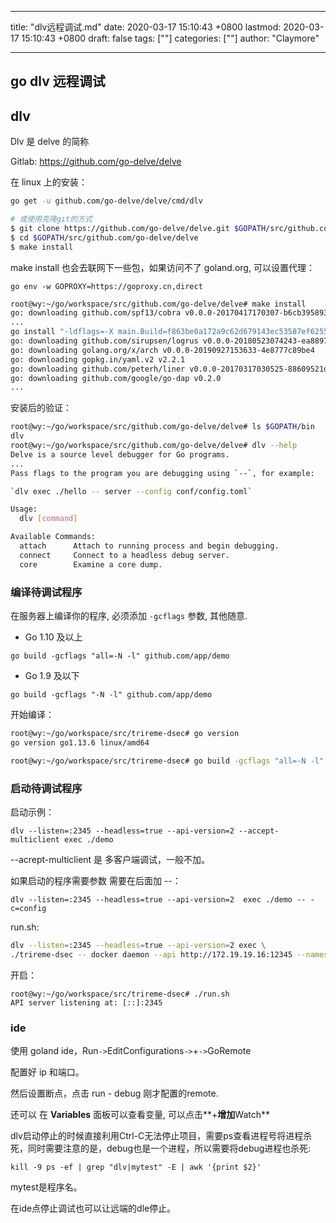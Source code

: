
---
title: "dlv远程调试.md"
date: 2020-03-17 15:10:43 +0800
lastmod: 2020-03-17 15:10:43 +0800
draft: false
tags: [""]
categories: [""]
author: "Claymore"

---


## go dlv 远程调试



## dlv

Dlv 是 delve 的简称

Gitlab: https://github.com/go-delve/delve

在 linux 上的安装：

``` bash
go get -u github.com/go-delve/delve/cmd/dlv

# 或使用克隆git的方式
$ git clone https://github.com/go-delve/delve.git $GOPATH/src/github.com/go-delve/delve
$ cd $GOPATH/src/github.com/go-delve/delve
$ make install  
```

make install 也会去联网下一些包，如果访问不了 goland.org, 可以设置代理：

`go env -w GOPROXY=https://goproxy.cn,direct`

``` bash
root@wy:~/go/workspace/src/github.com/go-delve/delve# make install
go: downloading github.com/spf13/cobra v0.0.0-20170417170307-b6cb39589372
...
go install "-ldflags=-X main.Build=f863be0a172a9c62d679143ec53587ef6255737e" github.com/go-delve/delve/cmd/dlv
go: downloading github.com/sirupsen/logrus v0.0.0-20180523074243-ea8897e79973
go: downloading golang.org/x/arch v0.0.0-20190927153633-4e8777c89be4
go: downloading gopkg.in/yaml.v2 v2.2.1
go: downloading github.com/peterh/liner v0.0.0-20170317030525-88609521dc4b
go: downloading github.com/google/go-dap v0.2.0
...
```

安装后的验证：

``` bash
root@wy:~/go/workspace/src/github.com/go-delve/delve# ls $GOPATH/bin
dlv
root@wy:~/go/workspace/src/github.com/go-delve/delve# dlv --help
Delve is a source level debugger for Go programs.
...
Pass flags to the program you are debugging using `--`, for example:

`dlv exec ./hello -- server --config conf/config.toml`

Usage:
  dlv [command]

Available Commands:
  attach      Attach to running process and begin debugging.
  connect     Connect to a headless debug server.
  core        Examine a core dump.
```



### 编译待调试程序

在服务器上编译你的程序, 必须添加 `-gcflags` 参数, 其他随意.

- Go 1.10 及以上

```
go build -gcflags "all=-N -l" github.com/app/demo
```

- Go 1.9 及以下

```
go build -gcflags "-N -l" github.com/app/demo
```



开始编译：

``` bash 
root@wy:~/go/workspace/src/trireme-dsec# go version
go version go1.13.6 linux/amd64

root@wy:~/go/workspace/src/trireme-dsec# go build -gcflags "all=-N -l" -mod=vendor
```



### 启动待调试程序

启动示例：

```
dlv --listen=:2345 --headless=true --api-version=2 --accept-multiclient exec ./demo
```

--acrept-multiclient 是 多客户端调试，一般不加。

如果启动的程序需要参数 需要在后面加 --：

```
dlv --listen=:2345 --headless=true --api-version=2  exec ./demo -- -c=config
```



run.sh:

```bash
dlv --listen=:2345 --headless=true --api-version=2 exec \
./trireme-dsec -- docker daemon --api http://172.19.19.16:12345 --namespace /test1
```

开启：

```
root@wy:~/go/workspace/src/trireme-dsec# ./run.sh
API server listening at: [::]:2345

```



### ide

使用 goland ide，Run` -> `EditConfigurations` -> `+` -> `GoRemote

配置好 ip 和端口。

然后设置断点，点击 run - debug 刚才配置的remote.

还可以 在 **Variables** 面板可以查看变量, 可以点击**+**增加**Watch**



dlv启动停止的时候直接利用Ctrl-C无法停止项目，需要ps查看进程号将进程杀死，同时需要注意的是，debug也是一个进程，所以需要将debug进程也杀死:

```
kill -9 ps -ef | grep "dlv|mytest" -E | awk '{print $2}'
```

mytest是程序名。

在ide点停止调试也可以让远端的dle停止。